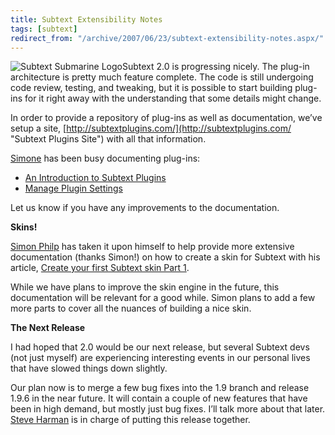 ```yaml
---
title: Subtext Extensibility Notes
tags: [subtext]
redirect_from: "/archive/2007/06/23/subtext-extensibility-notes.aspx/"
---
```


![Subtext Submarine
Logo](https://haacked.com/assets/images/haacked_com/WindowsLiveWriter/Subtext1.9.5Release_EEA4/subtextsubmarinelogo6.png)Subtext
2.0 is progressing nicely. The plug-in architecture is pretty much
feature complete. The code is still undergoing code review, testing, and
tweaking, but it is possible to start building plug-ins for it right
away with the understanding that some details might change.

In order to provide a repository of plug-ins as well as documentation,
we’ve setup a site,
[http://subtextplugins.com/](http://subtextplugins.com/ "Subtext Plugins Site")
with all that information.

[Simone](http://codeclimber.net.nz/ "Simone") has been busy documenting
plug-ins:

-   [An Introduction to Subtext
    Plugins](http://www.subtextplugins.com/Home/Documentation/IntroductiontoSubtextPlugins/tabid/189/Default.aspx "Intro to Subtext Plugins")
-   [Manage Plugin
    Settings](http://www.subtextplugins.com/Home/Documentation/ManagePluginSettings/tabid/188/Default.aspx "Manage Plugin Settings")

Let us know if you have any improvements to the documentation.

**Skins!**

[Simon Philp](http://siphilp.co.uk/Default.aspx "Simon Philp’s Blog")
has taken it upon himself to help provide more extensive documentation
(thanks Simon!) on how to create a skin for Subtext with his article,
[Create your first Subtext skin Part
1](http://siphilp.co.uk/archive/2007/06/23/creating-a-subtext-skin-scottish-snowboarder-part-1-again.aspx "Subtext Skin Creation").

While we have plans to improve the skin engine in the future, this
documentation will be relevant for a good while. Simon plans to add a
few more parts to cover all the nuances of building a nice skin.

**The Next Release**

I had hoped that 2.0 would be our next release, but several Subtext devs
(not just myself) are experiencing interesting events in our personal
lives that have slowed things down slightly.

Our plan now is to merge a few bug fixes into the 1.9 branch and release
1.9.6 in the near future. It will contain a couple of new features that
have been in high demand, but mostly just bug fixes. I’ll talk more
about that later. [Steve
Harman](http://stevenharman.net/ "Steven Harman") is in charge of
putting this release together.

